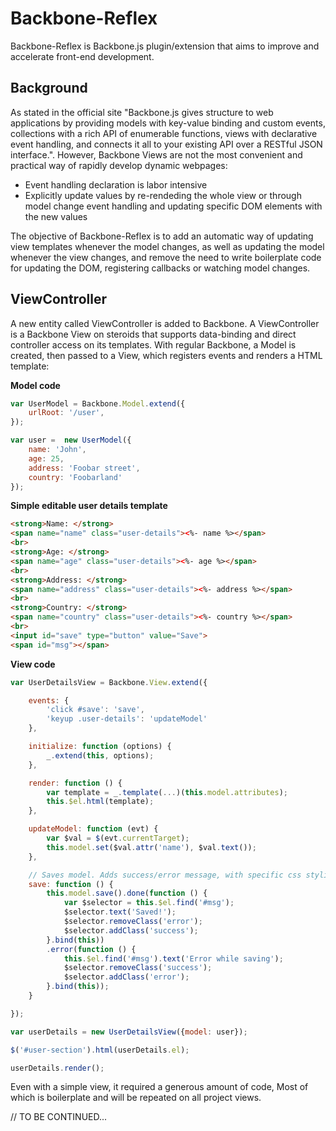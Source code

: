 # Backbone-Reflex

Backbone-Reflex is Backbone.js plugin/extension that aims to improve and accelerate front-end development.

## Background

As stated in the official site "Backbone.js gives structure to web applications by providing models with key-value binding and custom events, collections with a rich API of enumerable functions, views with declarative event handling, and connects it all to your existing API over a RESTful JSON interface.". However, Backbone Views are not the most convenient and practical way of rapidly develop dynamic webpages:
* Event handling declaration is labor intensive
* Explicitly update values by re-rendeding the whole view or through model change event handling and updating specific DOM elements with the new values

The objective of Backbone-Reflex is to add an automatic way of updating view templates whenever the model changes, as well as updating the model whenever the view changes, and remove the need to write boilerplate code for updating the DOM, registering callbacks or watching model changes.

## ViewController

A new entity called ViewController is added to Backbone. A ViewController is a Backbone View on steroids that supports data-binding and direct controller access on its templates.
With regular Backbone, a Model is created, then passed to a View, which registers events and renders a HTML template:

**Model code**
```javascript
var UserModel = Backbone.Model.extend({
    urlRoot: '/user',
});

var user =  new UserModel({
    name: 'John',
    age: 25,
    address: 'Foobar street',
    country: 'Foobarland'
});
```
**Simple editable user details template**
```html
<strong>Name: </strong>
<span name="name" class="user-details"><%- name %></span>
<br>
<strong>Age: </strong>
<span name="age" class="user-details"><%- age %></span>
<br>
<strong>Address: </strong>
<span name="address" class="user-details"><%- address %></span>
<br>
<strong>Country: </strong>
<span name="country" class="user-details"><%- country %></span>
<br>
<input id="save" type="button" value="Save">
<span id="msg"></span>
```
**View code**
```javascript
var UserDetailsView = Backbone.View.extend({

    events: {
        'click #save': 'save',
        'keyup .user-details': 'updateModel'
    },

    initialize: function (options) {
        _.extend(this, options);
    },

    render: function () {
        var template = _.template(...)(this.model.attributes);
        this.$el.html(template);
    },

    updateModel: function (evt) {
        var $val = $(evt.currentTarget);
        this.model.set($val.attr('name'), $val.text());
    },

    // Saves model. Adds success/error message, with specific css styling
    save: function () {
        this.model.save().done(function () {
            var $selector = this.$el.find('#msg');
            $selector.text('Saved!');
            $selector.removeClass('error');
            $selector.addClass('success');
        }.bind(this))
        .error(function () {
            this.$el.find('#msg').text('Error while saving');
            $selector.removeClass('success');
            $selector.addClass('error');
        }.bind(this));
    }

});

var userDetails = new UserDetailsView({model: user});

$('#user-section').html(userDetails.el);

userDetails.render();

```

Even with a simple view, it required a generous amount of code, Most of which is boilerplate and will be repeated on all project views.

// TO BE CONTINUED...
